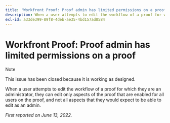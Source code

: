 ```yaml
---
title: 'Workfront Proof: Proof admin has limited permissions on a proof'
description: When a user attempts to edit the workflow of a proof for which they are an administrator, they can edit only aspects of the proof that are enabled for all users on the proof, and not all aspects that they would expect to be able to edit as an admin.
exl-id: a33de399-89f8-4deb-ae35-4bd157ad8584
---
```

# Workfront Proof: Proof admin has limited permissions on a proof

>[!NOTE]
>
>This issue has been closed because it is working as designed.

When a user attempts to edit the workflow of a proof for which they are an administrator, they can edit only aspects of the proof that are enabled for all users on the proof, and not all aspects that they would expect to be able to edit as an admin.

_First reported on June 13, 2022._
